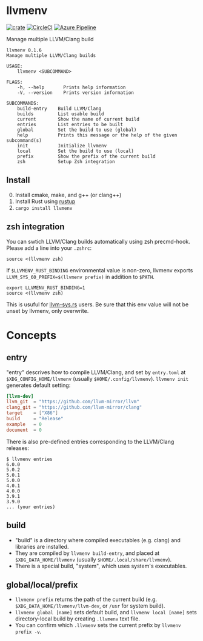 llvmenv
=========

[![crate](https://img.shields.io/crates/v/llvmenv.svg)](https://crates.io/crates/llvmenv)
[![CircleCI](https://circleci.com/gh/termoshtt/llvmenv.svg?style=shield)](https://circleci.com/gh/termoshtt/llvmenv)
[![Azure Pipeline](https://dev.azure.com/termoshtt2/GitHub%20CI/_apis/build/status/termoshtt.llvmenv)](https://dev.azure.com/termoshtt2/GitHub%20CI/_build/latest?definitionId=1)

Manage multiple LLVM/Clang build

```
llvmenv 0.1.6
Manage multiple LLVM/Clang builds

USAGE:
    llvmenv <SUBCOMMAND>

FLAGS:
    -h, --help       Prints help information
    -V, --version    Prints version information

SUBCOMMANDS:
    build-entry    Build LLVM/Clang
    builds         List usable build
    current        Show the name of current build
    entries        List entries to be built
    global         Set the build to use (global)
    help           Prints this message or the help of the given subcommand(s)
    init           Initialize llvmenv
    local          Set the build to use (local)
    prefix         Show the prefix of the current build
    zsh            Setup Zsh integration
```

Install
-------
0. Install cmake, make, and g++ (or clang++)
1. Install Rust using [rustup](https://github.com/rust-lang-nursery/rustup.rs)
2. `cargo install llvmenv`

zsh integration
-----
You can swtich LLVM/Clang builds automatically using zsh precmd-hook. Please add a line into your `.zshrc`:

```
source <(llvmenv zsh)
```

If `$LLVMENV_RUST_BINDING` environmental value is non-zero, llvmenv exports `LLVM_SYS_60_PREFIX=$(llvmenv prefix)` in addition to `$PATH`.

```
export LLVMENV_RUST_BINDING=1
source <(llvmenv zsh)
```

This is usuful for [llvm-sys.rs](https://github.com/tari/llvm-sys.rs) users. Be sure that this env value will not be unset by llvmenv, only overwrite.

Concepts
=========

entry
------
"entry" descrives how to compile LLVM/Clang, and set by `entry.toml` at `$XDG_CONFIG_HOME/llvmenv` (usually `$HOME/.config/llvmenv`).
`llvmenv init` generates default setting:

```toml
[llvm-dev]
llvm_git  = "https://github.com/llvm-mirror/llvm"
clang_git = "https://github.com/llvm-mirror/clang"
target    = ["X86"]
build     = "Release"
example   = 0
document  = 0
```

There is also pre-defined entries corresponding to the LLVM/Clang releases:

```
$ llvmenv entries
6.0.0
5.0.2
5.0.1
5.0.0
4.0.1
4.0.0
3.9.1
3.9.0
... (your entries)
```

build
------
- "build" is a directory where compiled executables (e.g. clang) and libraries are installed.
- They are compiled by `llvmenv build-entry`, and placed at `$XDG_DATA_HOME/llvmenv` (usually `$HOME/.local/share/llvmenv`).
- There is a special build, "system", which uses system's executables.

global/local/prefix
--------------------
- `llvmenv prefix` returns the path of the current build (e.g. `$XDG_DATA_HOME/llvmenv/llvm-dev`, or `/usr` for system build).
- `llvmenv global [name]` sets default build, and `llvmenv local [name]` sets directory-local build by creating `.llvmenv` text file.
- You can confirm which `.llvmenv` sets the current prefix by `llvmenv prefix -v`.

